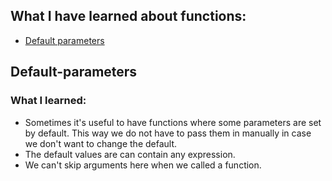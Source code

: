 ## What I have learned about functions:

- [Default parameters](#default-parametrs)

## Default-parameters

### What I learned:

- Sometimes it's useful to have functions where some parameters are set by default. This way we do not have to pass them in manually in case we don't want to change the default.
- The default values are can contain any expression.
- We can't skip arguments here when we called a function.
